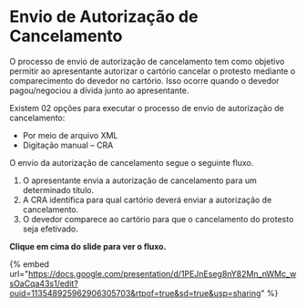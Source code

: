 # Envio de Autorização de Cancelamento

O processo de envio de autorização de cancelamento tem como objetivo permitir ao apresentante autorizar o cartório cancelar o protesto mediante o comparecimento do devedor no cartório. Isso ocorre quando o devedor pagou/negociou a dívida junto ao apresentante.

Existem 02 opções para executar o processo de envio de autorização de cancelamento:

* Por meio de arquivo XML
* Digitação manual – CRA

O envio da autorização de cancelamento segue o seguinte fluxo.

1. O apresentante envia a autorização de cancelamento para um determinado título.
2. A CRA identifica para qual cartório deverá enviar a autorização de cancelamento.
3. O devedor comparece ao cartório para que o cancelamento do protesto seja efetivado.

**Clique em cima do slide para ver o fluxo.**

{% embed url="https://docs.google.com/presentation/d/1PEJnEseg8nY82Mn_nWMc_wsOaCqa43s1/edit?ouid=113548925962906305703&rtpof=true&sd=true&usp=sharing" %}

